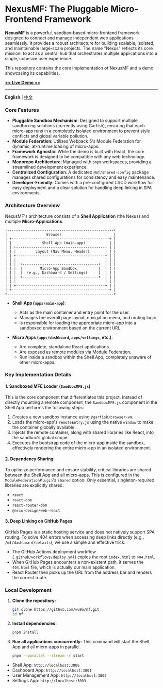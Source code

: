 # NexusMF: The Pluggable Micro-Frontend Framework

**NexusMF** is a powerful, sandbox-based micro-frontend framework designed to connect and manage independent web applications seamlessly. It provides a robust architecture for building scalable, isolated, and maintainable large-scale projects. The name "Nexus" reflects its core mission: to act as a central hub that orchestrates multiple applications into a single, cohesive user experience.

This repository contains the core implementation of NexusMF and a demo showcasing its capabilities.

**[>> Live Demo <<](https://wu9o.github.io/mf/)**

---

**English** | [中文](./README.zh-CN.md)

### Core Features

- **Pluggable Sandbox Mechanism**: Designed to support multiple sandboxing solutions (currently using Garfish), ensuring that each micro-app runs in a completely isolated environment to prevent style conflicts and global variable pollution.
- **Module Federation**: Utilizes Webpack 5's Module Federation for dynamic, at-runtime loading of micro-apps.
- **Framework Agnostic**: While the demo is built with React, the core framework is designed to be compatible with any web technology.
- **Monorepo Architecture**: Managed with `pnpm` workspaces, providing a streamlined development experience.
- **Centralized Configuration**: A dedicated `@mf/shared-config` package manages shared configurations for consistency and easy maintenance.
- **Developer-Friendly**: Comes with a pre-configured CI/CD workflow for easy deployment and a clear solution for handling deep linking in SPA environments.

### Architecture Overview

NexusMF's architecture consists of a **Shell Application** (the Nexus) and multiple **Micro-Applications**.

```
+-------------------------------------------------+
|                  Browser                        |
| +---------------------------------------------+ |
| |              Shell App (main-app)           | |
| | +-----------------------------------------+ | |
| | |         Layout (Nav Menu, Header)       | | |
| | +-----------------------------------------+ | |
| | |                                         | | |
| | |  +-----------------------------------+  | | |
| | |  |        Micro-App Sandbox          |  | | |
| | |  |  (e.g., Dashboard / Settings)     |  | | |
| | |  +-----------------------------------+  | | |
| | |                                         | | |
| | +-----------------------------------------+ | |
| +---------------------------------------------+ |
+-------------------------------------------------+
```

- **Shell App (`apps/main-app`)**:
  - Acts as the main container and entry point for the user.
  - Manages the overall page layout, navigation menu, and routing logic.
  - Is responsible for loading the appropriate micro-app into a sandboxed environment based on the current URL.

- **Micro Apps (`apps/dashboard`, `apps/settings`, etc.)**:
  - Are complete, standalone React applications.
  - Are exposed as remote modules via Module Federation.
  - Run inside a sandbox within the Shell App, completely unaware of other micro-apps.

### Key Implementation Details

#### 1. Sandboxed MFE Loader (`SandboxMFE.js`)

This is the core component that differentiates this project. Instead of directly mounting a remote component, the `SandboxMFE.js` component in the Shell App performs the following steps:
1. Creates a new sandbox instance using `@garfish/browser-vm`.
2. Loads the micro-app's `remoteEntry.js` using the native `window` to make the container globally available.
3. Injects the remote container, along with shared libraries like React, into the sandbox's global scope.
4. Executes the bootstrap code of the micro-app inside the sandbox, effectively rendering the entire micro-app in an isolated environment.

#### 2. Dependency Sharing

To optimize performance and ensure stability, critical libraries are shared between the Shell App and all micro-apps. This is configured in the `ModuleFederationPlugin`'s `shared` option. Only essential, singleton-required libraries are explicitly shared:
- `react`
- `react-dom`
- `react-router-dom`
- `@arco-design/web-react`

#### 3. Deep Linking on GitHub Pages

GitHub Pages is a static hosting service and does not natively support SPA routing. To solve 404 errors when accessing deep links directly (e.g., `/mf/dashboard/details`), we use a simple and effective trick:
- The GitHub Actions deployment workflow (`.github/workflows/deploy.yml`) copies the root `index.html` to `404.html`.
- When GitHub Pages encounters a non-existent path, it serves the `404.html` file, which is actually our main application.
- React Router then picks up the URL from the address bar and renders the correct route.

### Local Development

1.  **Clone the repository:**
    ```bash
    git clone https://github.com/wu9o/mf.git
    cd mf
    ```

2.  **Install dependencies:**
    ```bash
    pnpm install
    ```

3.  **Run all applications concurrently:**
    This command will start the Shell App and all micro-apps in parallel.
    ```bash
    pnpm --parallel --stream -r start
    ```

- Shell App: `http://localhost:3000`
- Dashboard App: `http://localhost:3001`
- User Management App: `http://localhost:3002`
- Settings App: `http://localhost:3003`
